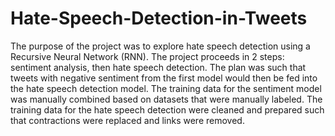 # Hate-Speech-Detection-in-Tweets

The purpose of the project was to explore hate speech detection using a Recursive Neural Network (RNN). The project proceeds in 2 steps: sentiment analysis, then hate speech detection. The plan was such that tweets with negative sentiment from the first model would then be fed into the hate speech detection model. The training data for the sentiment model was manually combined based on datasets that were manually labeled. The training data for the hate speech detection were cleaned and prepared such that contractions were replaced and links were removed.  
